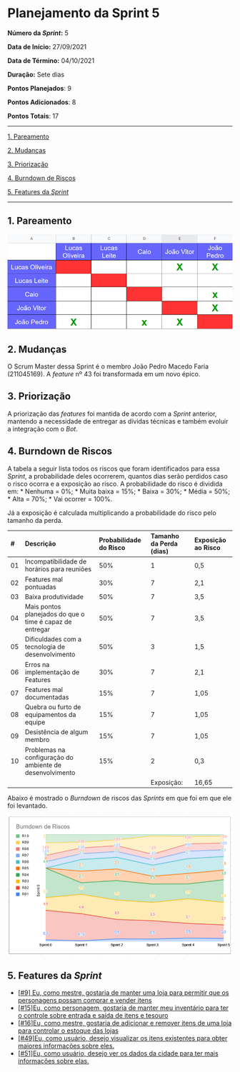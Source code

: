 # Planejamento da Sprint 5

**Número da _Sprint_:** 5

**Data de Início:** 27/09/2021  

**Data de Término:** 04/10/2021

**Duração:** Sete dias

**Pontos Planejados**: 9

**Pontos Adicionados**: 8

**Pontos Totais**: 17

-------

[1. Pareamento](#1-pareamento)

[2. Mudanças](#2-mudanças)

[3. Priorização](#3-priorização)

[4. Burndown de Riscos](#4-burndown-de-riscos)

[5. Features da _Sprint_](#5-features-da-sprint)

-------
## 1. Pareamento
![](images/pairing_table_sprint5.png)

## 2. Mudanças
O Scrum Master dessa Sprint é o membro João Pedro Macedo Faria (211045169). A _feature_ nº 43 foi transformada em um novo épico.

## 3. Priorização
A priorização das _features_ foi mantida de acordo com a _Sprint_ anterior, mantendo a necessidade de entregar as dívidas técnicas e também evoluir a integração com o _Bot_.

## 4. Burndown de Riscos

A  tabela a seguir lista todos os riscos que foram identificados para essa _Sprint_, a probabilidade deles ocorrerem, quantos dias serão perdidos caso o risco ocorra e a exposição ao risco. A probabilidade do risco é dividida em:
    * Nenhuma = 0%;
    * Muita baixa = 15%;
    * Baixa = 30%;
    * Média = 50%;
    * Alta = 70%;
    * Vai ocorrer = 100%.

Já a exposição é calculada multiplicando a probabilidade do risco pelo tamanho da perda.

| #  | Descrição | Probabilidade do Risco |Tamanho da Perda (dias)|Exposição ao Risco |
| :- | :---------------                                         | :---| :-| :--- |
| 01 | Incompatibilidade de horários para reuniões              | 50% | 1 | 0,5 |
| 02 | Features mal pontuadas                                   | 30% | 7 | 2,1  |
| 03 | Baixa produtividade                                      | 50% | 7 | 3,5  |
| 04 | Mais pontos planejados do que o time é capaz de entregar | 50% | 7 | 3,5  |
| 05 | Dificuldades com a tecnologia de desenvolvimento         | 50% | 3 | 1,5  |
| 06 | Erros na implementação de Features                       | 30% | 7 | 2,1  |
| 07 | Features mal documentadas                                | 15% | 7 | 1,05 |
| 08 | Quebra ou furto de equipamentos da equipe                | 15% | 7 | 1,05 |
| 09 | Desistência de algum membro                              | 15% | 7 | 1,05 |
| 10 | Problemas na configuração do ambiente de desenvolvimento | 15% | 2 | 0,3  |
|    |   |   | Exposição:  | 16,65 |

Abaixo é mostrado o _Burndown_ de riscos das _Sprints_ em que foi em que ele foi levantado.

![](images/burndown_risk_sprint5.png)

## 5. Features da _Sprint_
* <a href="https://github.com/lucaaas/Equipe8DS/issues/9">[#9] Eu, como mestre, gostaria de manter uma loja para permitir que os personagens possam comprar e vender itens  </a>
* <a href="https://github.com/lucaaas/Equipe8DS/issues/15"> [#15]Eu, como personagem, gostaria de manter meu inventário para ter o controle sobre entrada e saída de itens e tesouro </a>
* <a href="https://github.com/lucaaas/Equipe8DS/issues/16"> [#16]Eu, como mestre, gostaria de adicionar e remover itens de uma loja para controlar o estoque das lojas </a>
* <a href="https://github.com/lucaaas/Equipe8DS/issues/49"> [#49]Eu, como usuário, desejo visualizar os itens existentes para obter maiores informações sobre eles. </a>
* <a href="https://github.com/lucaaas/Equipe8DS/issues/51"> [#51]Eu, como usuário, desejo ver os dados da cidade para ter mais informações sobre elas. </a>
